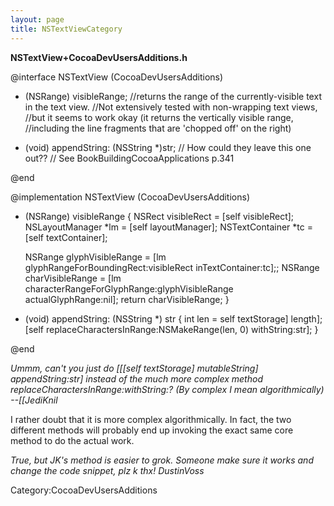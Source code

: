 ```yaml
---
layout: page
title: NSTextViewCategory
---
```




**NSTextView+CocoaDevUsersAdditions.h**
    
 @interface NSTextView (CocoaDevUsersAdditions)
 
 - (NSRange) visibleRange;
 //returns the range of the currently-visible text in the text view. 
 //Not extensively tested with non-wrapping text views,
 //but it seems to work okay (it returns the vertically visible range, 
 //including the line fragments that are 'chopped off' on the right)
 
 - (void) appendString: (NSString *)str;
 // How could they leave this one out??
 // See BookBuildingCocoaApplications p.341
 
 @end
 
 
 
 @implementation NSTextView (CocoaDevUsersAdditions)
 
 - (NSRange) visibleRange
 {
     NSRect visibleRect = [self visibleRect];
     NSLayoutManager *lm = [self layoutManager];
     NSTextContainer *tc = [self textContainer];
     
     NSRange glyphVisibleRange = [lm glyphRangeForBoundingRect:visibleRect inTextContainer:tc];;
     NSRange charVisibleRange = [lm characterRangeForGlyphRange:glyphVisibleRange  actualGlyphRange:nil];
     return charVisibleRange;
 }
 
 - (void) appendString: (NSString *) str
 {
     int len = self textStorage] length];
     [self replaceCharactersInRange:NSMakeRange(len, 0) withString:str];
 }
 
 @end


*Ummm, can't you just do     [[[self textStorage] mutableString] appendString:str] instead of the much more complex method     replaceCharactersInRange:withString:? (By complex I mean algorithmically) --[[JediKnil*

I rather doubt that it is more complex algorithmically. In fact, the two different methods will probably end up invoking the exact same core method to do the actual work.

*True, but JK's method is easier to grok. Someone make sure it works and change the code snippet, plz k thx! DustinVoss*


Category:CocoaDevUsersAdditions

